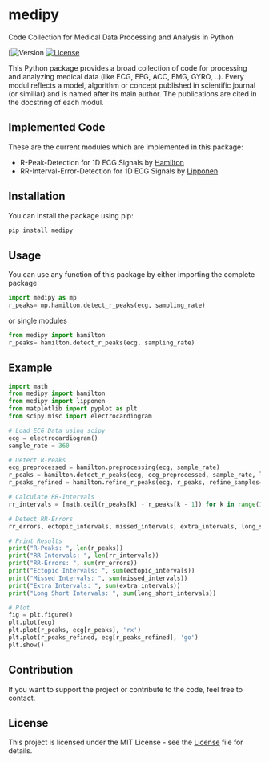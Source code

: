 # medipy
Code Collection for Medical Data Processing and Analysis in Python

[![Version](https://img.shields.io/pypi/v/medipy.svg)
[![License](https://img.shields.io/badge/License-MIT-blue.svg)](LICENSE)

This Python package provides a broad collection of code for processing and analyzing medical data (like ECG, EEG, ACC, EMG, GYRO, ..). Every modul reflects a model, algorithm or concept published in scientific journal (or similiar) and is named after its main author. The publications are cited in the docstring of each modul.

## Implemented Code
These are the current modules which are implemented in this package:
- R-Peak-Detection for 1D ECG Signals by [Hamilton](src/medipy/hamilton.py)
- RR-Interval-Error-Detection for 1D ECG Signals by [Lipponen](src/medipy/lipponen.py)

## Installation
You can install the package using pip:

```bash
pip install medipy
```

## Usage
You can use any function of this package by either importing the complete package
```python
import medipy as mp
r_peaks= mp.hamilton.detect_r_peaks(ecg, sampling_rate)
```
or single modules

```python
from medipy import hamilton
r_peaks= hamilton.detect_r_peaks(ecg, sampling_rate)
```

## Example
```python
import math
from medipy import hamilton
from medipy import lipponen
from matplotlib import pyplot as plt
from scipy.misc import electrocardiogram

# Load ECG Data using scipy
ecg = electrocardiogram()
sample_rate = 360

# Detect R-Peaks
ecg_preprocessed = hamilton.preprocessing(ecg, sample_rate)
r_peaks = hamilton.detect_r_peaks(ecg, ecg_preprocessed, sample_rate, least_distance=0.2, th_coefficient=0.189, th_search_back=0.3)
r_peaks_refined = hamilton.refine_r_peaks(ecg, r_peaks, refine_samples=30)

# Calculate RR-Intervals
rr_intervals = [math.ceil(r_peaks[k] - r_peaks[k - 1]) for k in range(1, len(r_peaks))]

# Detect RR-Errors
rr_errors, ectopic_intervals, missed_intervals, extra_intervals, long_short_intervals = lipponen.rr_interval_error_detection(rr_intervals)

# Print Results
print("R-Peaks: ", len(r_peaks))
print("RR-Intervals: ", len(rr_intervals))
print("RR-Errors: ", sum(rr_errors))
print("Ectopic Intervals: ", sum(ectopic_intervals))
print("Missed Intervals: ", sum(missed_intervals))
print("Extra Intervals: ", sum(extra_intervals))
print("Long Short Intervals: ", sum(long_short_intervals))

# Plot
fig = plt.figure()
plt.plot(ecg)
plt.plot(r_peaks, ecg[r_peaks], 'rx')
plt.plot(r_peaks_refined, ecg[r_peaks_refined], 'go')
plt.show()
```

## Contribution 
If you want to support the project or contribute to the code, feel free to contact.

## License
This project is licensed under the MIT License - see the [License](LICENSE) file for details.



